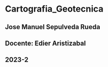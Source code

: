 # Cartografia_Geotecnica 
## Jose Manuel Sepulveda Rueda
## Docente: Edier Aristizabal 
##     2023-2

